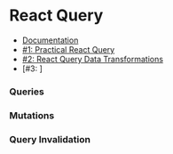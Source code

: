 # React Query
- [Documentation](https://react-query-v3.tanstack.com/overview)
- [#1: Practical React Query](https://tkdodo.eu/blog/practical-react-query)
- [#2: React Query Data Transformations](https://tkdodo.eu/blog/react-query-data-transformations)
- [#3: ]
### Queries
### Mutations
### Query Invalidation
